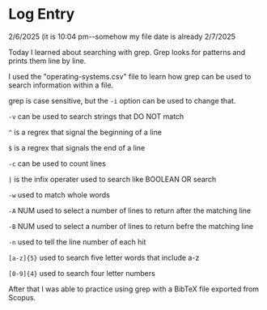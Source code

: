 # Log Entry

2/6/2025 (it is 10:04 pm--somehow my file date is already 2/7/2025 

Today I learned about searching with grep. Grep looks for patterns and prints them line by line.

I used the "operating-systems.csv" file to learn how grep can be used to search information within a file.

grep is case sensitive, but the `-i` option can be used to change that.

`-v` can be used to search strings that DO NOT match 

`^` is a regrex that signal the beginning of a line

`$` is a regrex that signals the end of a line

`-c` can be used to count lines

`|` is the infix operater used to search like BOOLEAN OR search

`-w` used to match whole words

`-A` NUM used to select a number of lines to return after the matching line

`-B` NUM used to select a number of lines to return befre the matching line

`-n` used to tell the line number of each hit

`[a-z]{5}` used to search five letter words that include a-z

`[0-9]{4}` used to search four letter numbers


After that I was able to practice using grep with a BibTeX file exported from Scopus. 

